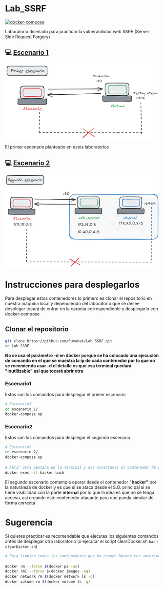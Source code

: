 # Lab_SSRF
[![docker-compose](https://img.shields.io/badge/compose-1.29.2-blue?style=for-the-badge&logo=docker&logoColor=white&labelColor=101010)](https://docs.docker.com/compose/)

Laboratorio diseñado para practicar la vulnerabilidad web SSRF (Server Side Request Forgery)

## 💻 [Escenario 1](https://github.com/PumaHat/Lab_SSRF?tab=readme-ov-file#escenario1)

![](./images/Escenario1.png)

El primer escenario planteado en estos laboratorios

## 💻 [Escenario 2](https://github.com/PumaHat/Lab_SSRF?tab=readme-ov-file#escenario2)

![](./images/Escenario2.png)

# Instrucciones para desplegarlos
Para desplegar estos contenedores lo primero es clonar el repositorio en nuestra máquina local y dependiendo del laboratorio que se desee desplegar tocará de entrar en la carpeta correspondiente y desplegarlo con docker-compose

## Clonar el repositorio
```bash
git clone https://github.com/PumaHat/Lab_SSRF.git
cd Lab_SSRF
```
**No se usa el parámetro -d en docker porque se ha colocado una ejecución de comando en el que se muestra la ip de cada contenedor por lo que no se recomienda usar -d el detalle es que esa terminal quedará "inutilizable" así que tocará abrir otra**
### Escenario1
Estos son los comandos para desplegar el primer escenario

```bash
# Escenario1
cd escenario_1/
docker-compose up
```

### Escenario2

Estos son los comandos para desplegar el segundo escenario
```bash
# Escenario2
cd escenario_2/
docker-compose up

# Abrir otra pestaña de la terminal y nos conectamos al contenedor de atacante
docker exec -it hacker bash
```

El segundo escenario contempla operar desde el contenedor **"hacker"** por la naturaleza de docker y es que si se ataca desde el S.O. principal si se tiene visibilidad con la parte **internal** por lo que la idea es que no se tenga acceso, así creando este contenedor atacante para que pueda simular de forma correcta


# Sugerencia
Si quieres practicar es recomendable que ejecutes los siguientes comandos antes de desplegar otro laboratorio (o ejecutar el script clearDocker.sh `bash clearDocker.sh`)

```bash
# Para limpiar todos los contenedores que ha creado Docker con anterioridad

docker rm --force $(docker ps -aq)
docker rmi --force $(docker images -aq)
docker network rm $(docker network ls -q)
docker volume rm $(docker volume ls -q)
```
